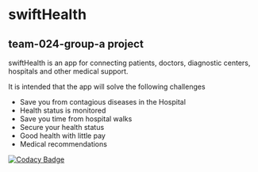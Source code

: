 # **swiftHealth**

## team-024-group-a project

swiftHealth is an app for connecting patients, doctors, diagnostic centers, hospitals and other medical support.

It is intended that the app will solve the following challenges
*  Save you from contagious diseases in the Hospital
*  Health status is monitored
*  Save you time from hospital walks
*  Secure your health status
*  Good health with little pay
*  Medical recommendations

[![Codacy Badge](https://api.codacy.com/project/badge/Grade/3ba25180bf7547d8ad523dfcfd845a06)](https://app.codacy.com/gh/BuildForSDGCohort2/team-024-group-a?utm_source=github.com&utm_medium=referral&utm_content=BuildForSDGCohort2/team-024-group-a&utm_campaign=Badge_Grade_Settings)
